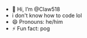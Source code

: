 - 👋 Hi, I’m @Claw518
- i don't know how to code lol
- 😄 Pronouns: he/him
- ⚡ Fun fact: pog

<!---
Claw518/Claw518 is a ✨ special ✨ repository because its `README.md` (this file) appears on your GitHub profile.
You can click the Preview link to take a look at your changes.
--->
